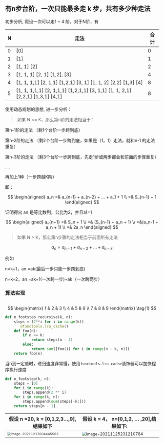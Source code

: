 ## 有n步台阶，一次只能最多走 k 步，共有多少种走法

初步分析, 假设一次可以走1 ~ 4 阶，对于N阶，有

| N   | 走法                                                                                   | 合计  |
| --- | ------------------------------------------------------------------------------------ | --- |
| 0   | [0]                                                                                  | 0   |
| 1   | [1]                                                                                  | 1   |
| 2   | [1, 1] [2]                                                                           | 2   |
| 3   | [1, 1, 1] [2, 1]   [1,2],  [3]                                                       | 4   |
| 4   | [1, 1, 1,1]     [2, 1,1]   [1,2,1]  [3, 1]  [1, 1, 2] [2,2]  [1,3]  [4]              | 8   |
| 5   | [1, 1, 1,1,1]  [2, 1,1,1]   [1,2,1,1]  [3, 1,1]  [1, 1, 2,1] [2,2,1]  [1,3,1]  [4,1] | 8   |

使用动态规划的思想, 进一步分析：

> 如果 N <= K，那么第n阶的走法相当于：

第n-1阶的走法 （剩1个台阶一步跨到底）

第n-2阶的走法 （剩2个台阶一步跨到底，如果是（1，1）走法，就和n-1 的走法重复）

第n-3阶的走法 （剩3个台阶一步跨到底，先走1步或两步都会和前面的步骤重复）

....

再加上1种（一步跨越K阶）

即：

$$
\begin{aligned}
a_n =& a_{n-1} + a_{n-2} + ... + a_1 + 1 \\
    =& S_{n-1} + 1
\end{aligned}
$$

证明得出 an 是等比数列，公比为2，并且a1=1

$$
\begin{aligned}
a_{n+1} =& S_n + 1 \\
 =& (S_{n-1} + a_n + 1) \\
 =&(a_n-1 + a_n + 1) \\
 =& 2a_n
\end{aligned}
$$

> 如果 N > K，那么第n步骤的走法相当于前面所有走法

$$
a_n = a_{n-1} + a_{n-2} + ... + a_{n-k}
$$

例如

 n=k+1，an =ak(最后一步只能一步跨到底)

 n=k+2，an =ak+1(一次跨一步)+ak（一次跨两步）

### 算法实现

```mermaid

```
$$
\begin{matrix}
 1 & 2 & 3 \\
 4 & 5 & 6 \\
 7 & 8 & 9 
\end{matrix} \tag{1}
$$


```python
def n_footstep_recursive(k, n):
    steps = [2**i for i in range(k)]
       @functools.lru_cache()
    def foo(n):
        if n <= k:
            return steps[n - 1]
        else:
            return sum([foo(i) for i in range(n - k, n)])
    return foo(n)
```

当n到一定值时，递归速度非常慢，使用`functools.lru_cache`装饰器可以加快程序执行速度

```python
def n_footstep(k, n):
    steps = [0]
    for i in range(k):
        steps.append(2 ** i)
    for i in range(k, n):
        steps.append(sum(steps[-k:]))
    return steps[n - 1]
```

| 假设 n =20, k = [0,1,2,3…,9],结果如下                        | 假设 k = 4， n=[0,1,2, … ,20],结果如下:                      |
| ------------------------------------------------------------ | ------------------------------------------------------------ |
| <img src="https://gitee.com/zbw2535463841/images-bed/raw/master/2021/12/17/image-20211217004445583.png" alt="image-20211217004445583" style="zoom: 67%;" /> | <img src="https://gitee.com/zbw2535463841/images-bed/raw/master/2021/12/17/image-20211125231210784.png" alt="image-20211125231210784" style="zoom:80%;" /> |

